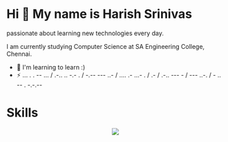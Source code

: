 Hi 🥸 My name is Harish Srinivas
=================================
passionate about learning new technologies every day.

I am currently studying Computer Science at SA Engineering College, Chennai.
*   🧠 I'm learning to learn :)
*   ⚡ ... . . -- ... / .-.. .. -.- . / -.-- --- ..- / .... .- ...- . / .- / .-.. --- - / --- ..-. / - .. -- . -.-.--


# Skills

<p align="center">
  <a href="https://harishsrinivas.netlify.app">
    <img src="https://skillicons.dev/icons?i=python,c,html,js,tailwindcss,react" />
  </a>
</p>
